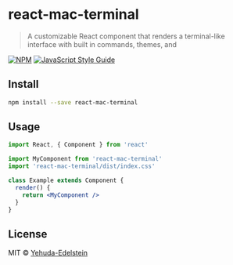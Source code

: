 # react-mac-terminal

> A customizable React component that renders a terminal-like interface with built in commands, themes, and

[![NPM](https://img.shields.io/npm/v/react-mac-terminal.svg)](https://www.npmjs.com/package/react-mac-terminal) [![JavaScript Style Guide](https://img.shields.io/badge/code_style-standard-brightgreen.svg)](https://standardjs.com)

## Install

```bash
npm install --save react-mac-terminal
```

## Usage

```jsx
import React, { Component } from 'react'

import MyComponent from 'react-mac-terminal'
import 'react-mac-terminal/dist/index.css'

class Example extends Component {
  render() {
    return <MyComponent />
  }
}
```

## License

MIT © [Yehuda-Edelstein](https://github.com/Yehuda-Edelstein)
